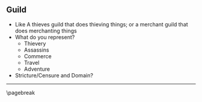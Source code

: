## Guild

* Like A thieves guild that does thieving things; or a merchant guild that does merchanting things
* What do you represent?
    * Thievery
    * Assassins
    * Commerce
    * Travel
    * Adventure
* Stricture/Censure and Domain?

* * * * * * * * * * * * * * * * * * * * * * * * * * * * * * * * * * * * * * * *

\pagebreak
